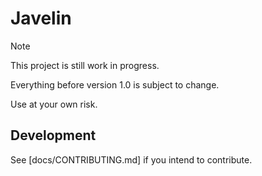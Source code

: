 # Javelin

> [!NOTE]
> This project is still work in progress.
>
> Everything before version 1.0 is subject to change.
>
> Use at your own risk.



## Development

See [docs/CONTRIBUTING.md] if you intend to contribute.
